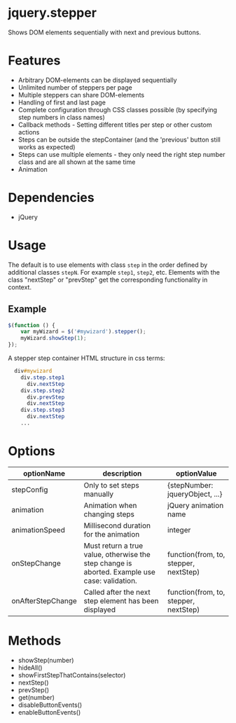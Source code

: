 # jquery.stepper
Shows DOM elements sequentially with next and previous buttons.

# Features
- Arbitrary DOM-elements can be displayed sequentially
- Unlimited number of steppers per page
- Multiple steppers can share DOM-elements
- Handling of first and last page
- Complete configuration through CSS classes possible (by specifying step numbers in class names)
- Callback methods - Setting different titles per step or other custom actions
- Steps can be outside the stepContainer (and the 'previous' button still works as expected)
- Steps can use multiple elements - they only need the right step number class and are all shown at the same time
- Animation

# Dependencies
- jQuery

# Usage
The default is to use elements with class ``step`` in the order defined by additional classes ``stepN``. For example ``step1``, ``step2``, etc.
Elements with the class "nextStep" or "prevStep" get the corresponding functionality in context.

## Example
```javascript
$(function () {
	var myWizard = $('#mywizard').stepper();
	myWizard.showStep(1);
});
```

A stepper step container HTML structure in css terms:

```css
  div#mywizard
    div.step.step1
      div.nextStep
    div.step.step2
      div.prevStep
      div.nextStep
    div.step.step3
      div.nextStep
    ...
```

# Options
|optionName|description|optionValue|
----|----|----
|stepConfig|Only to set steps manually|{stepNumber: jqueryObject, ...}|
|animation|Animation when changing steps|jQuery animation name|
|animationSpeed|Millisecond duration for the animation|integer|
|onStepChange|Must return a true value, otherwise the step change is aborted. Example use case: validation.|function(from, to, stepper, nextStep)|
|onAfterStepChange|Called after the next step element has been displayed|function(from, to, stepper, nextStep)|

# Methods
- showStep(number)
- hideAll()
- showFirstStepThatContains(selector)
- nextStep()
- prevStep()
- get(number)
- disableButtonEvents()
- enableButtonEvents()